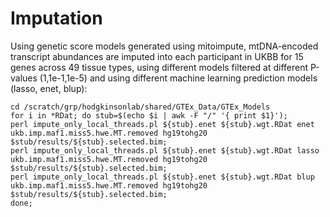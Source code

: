 # Imputation

Using genetic score models generated using mitoimpute, mtDNA-encoded transcript abundances are imputed into each participant in UKBB for 15 genes across 49 tissue types, using different models filtered at different P-values (1,1e-1,1e-5) and using different machine learning prediction models (lasso, enet, blup):

```
cd /scratch/grp/hodgkinsonlab/shared/GTEx_Data/GTEx_Models
for i in *RDat; do stub=$(echo $i | awk -F "/" '{ print $1}');
perl impute_only_local_threads.pl ${stub}.enet ${stub}.wgt.RDat enet ukb.imp.maf1.miss5.hwe.MT.removed hg19tohg20 $stub/results/${stub}.selected.bim;
perl impute_only_local_threads.pl ${stub}.enet ${stub}.wgt.RDat lasso ukb.imp.maf1.miss5.hwe.MT.removed hg19tohg20 $stub/results/${stub}.selected.bim;
perl impute_only_local_threads.pl ${stub}.enet ${stub}.wgt.RDat blup ukb.imp.maf1.miss5.hwe.MT.removed hg19tohg20 $stub/results/${stub}.selected.bim;
done;
```
